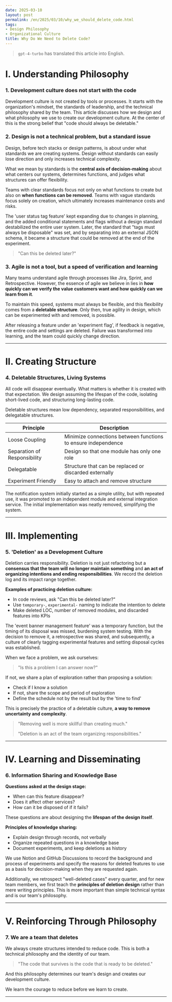 ```yaml
---
date: 2025-03-10
layout: post
permalink: /en/2025/03/10/why_we_should_delete_code.html
tags:
- Design Philosophy
- Organizational Culture
title: Why Do We Need to Delete Code?
---
```

> `gpt-4-turbo` has translated this article into English.

# I. Understanding Philosophy

### 1. Development culture does not start with the code

Development culture is not created by tools or processes. It starts with the organization's mindset, the standards of leadership, and the technical philosophy shared by the team. This article discusses how we design and what philosophy we use to create our development culture. At the center of this is the strong belief that "code should always be deletable."

### 2. Design is not a technical problem, but a standard issue

Design, before tech stacks or design patterns, is about under what standards we are creating systems. Design without standards can easily lose direction and only increases technical complexity.

What we mean by standards is the **central axis of decision-making** about what centers our systems, determines functions, and judges what structures can offer flexibility.

Teams with clear standards focus not only on what functions to create but also on **when functions can be removed**. Teams with vague standards focus solely on creation, which ultimately increases maintenance costs and risks.

The 'user status tag feature' kept expanding due to changes in planning, and the added conditional statements and flags without a design standard destabilized the entire user system. Later, the standard that "tags must always be disposable" was set, and by separating into an external JSON schema, it became a structure that could be removed at the end of the experiment.

> "Can this be deleted later?"
> 

### 3. Agile is not a tool, but a speed of verification and learning

Many teams understand agile through processes like Jira, Sprint, and Retrospective. However, the essence of agile we believe in lies in **how quickly can we verify the value customers want and how quickly can we learn from it**.

To maintain this speed, systems must always be flexible, and this flexibility comes from a **deletable structure**. Only then, true agility in design, which can be experimented with and removed, is possible.

After releasing a feature under an 'experiment flag', if feedback is negative, the entire code and settings are deleted. Failure was transformed into learning, and the team could quickly change direction.

---

# II. Creating Structure

### 4. Deletable Structures, Living Systems

All code will disappear eventually. What matters is whether it is created with that expectation. We design assuming the lifespan of the code, isolating short-lived code, and structuring long-lasting code.

Deletable structures mean low dependency, separated responsibilities, and delegatable structures.

| Principle | Description |
| --- | --- |
| Loose Coupling | Minimize connections between functions to ensure independence |
| Separation of Responsibility | Design so that one module has only one role |
| Delegatable | Structure that can be replaced or discarded externally |
| Experiment Friendly | Easy to attach and remove structure |

The notification system initially started as a simple utility, but with repeated use, it was promoted to an independent module and external integration service. The initial implementation was neatly removed, simplifying the system.

---

# III. Implementing

### 5. 'Deletion' as a Development Culture

Deletion carries responsibility. Deletion is not just refactoring but a **consensus that the team will no longer maintain something** and **an act of organizing intentions and ending responsibilities**. We record the deletion log and its impact range together.

**Examples of practicing deletion culture:**

- In code reviews, ask "Can this be deleted later?"
- Use `temporary-`, `experimental-` naming to indicate the intention to delete
- Make deleted LOC, number of removed modules, and discarded features into KPIs

The 'event banner management feature' was a temporary function, but the timing of its disposal was missed, burdening system testing. With the decision to remove it, a retrospective was shared, and subsequently, a culture of clearly tagging experimental features and setting disposal cycles was established.

When we face a problem, we ask ourselves:

> "Is this a problem I can answer now?"
> 

If not, we share a plan of exploration rather than proposing a solution:

- Check if I know a solution
- If not, share the scope and period of exploration
- Define the schedule not by the result but by the 'time to find'

This is precisely the practice of a deletable culture, **a way to remove uncertainty and complexity**.

> "Removing well is more skillful than creating much."
> 
> "Deletion is an act of the team organizing responsibilities."
> 

---

# IV. Learning and Disseminating

### 6. Information Sharing and Knowledge Base

**Questions asked at the design stage:**

- When can this feature disappear?
- Does it affect other services?
- How can it be disposed of if it fails?

These questions are about designing the **lifespan of the design itself**.

**Principles of knowledge sharing:**

- Explain design through records, not verbally
- Organize repeated questions in a knowledge base
- Document experiments, and keep deletions as history

We use Notion and GitHub Discussions to record the background and process of experiments and specify the reasons for deleted features to use as a basis for decision-making when they are requested again.

Additionally, we retrospect "well-deleted cases" every quarter, and for new team members, we first teach the **principles of deletion design** rather than mere writing principles. This is more important than simple technical syntax and is our team's philosophy.

---

# V. Reinforcing Through Philosophy

### 7. We are a team that deletes

We always create structures intended to reduce code. This is both a technical philosophy and the identity of our team.

> "The code that survives is the code that is ready to be deleted."
> 

And this philosophy determines our team's design and creates our development culture.

We learn the courage to reduce before we learn to create.

---